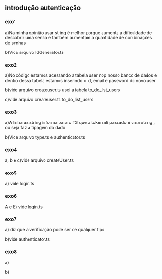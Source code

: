 ## introdução autenticação

### exo1

a)Na minha opinião usar string é melhor porque aumenta a dificuldade de descobrir uma senha e também aumentam a quantidade de combinações de senhas

b)Vide arquivo IdGenerator.ts 

### exo2

a)No código estamos acessando a tabela user nop nosso banco de dados e dentro dessa tabela estamos inserindo o id, email e password do novo user

b)vide arquivo createuser.ts usei a tabela to_do_list_users

c)vide arquivo createuser.ts to_do_list_users

### exo3

a)A linha as string informa para o TS que o token ali passado é uma string , ou seja faz a tipagem do dado

b)Vide arquivo type.ts e authenticator.ts

### exo4

a, b e c)vide arquivo createUser.ts


### exo5

a) vide login.ts


### exo6

A e B) vide login.ts


### exo7

a) diz que a verificação pode ser de qualquer tipo

b)vide authenticator.ts

### exo8

a)

b)

